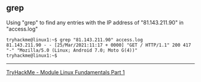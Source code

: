 

## grep
Using "grep" to find any entries with the IP address of "81.143.211.90" in "access.log"
```
tryhackme@linux1:~$ grep "81.143.211.90" access.log
81.143.211.90 - - [25/Mar/2021:11:17 + 0000] "GET / HTTP/1.1" 200 417 "-" "Mozilla/5.0 (Linux; Android 7.0; Moto G(4))"
tryhackme@linux1:~$
```
---



[TryHackMe - Module Linux Fundamentals Part 1](https://tryhackme.com/)
